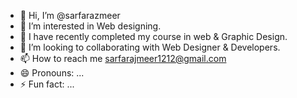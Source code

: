 - 👋 Hi, I’m @sarfarazmeer
- 👀 I’m interested in Web designing.
- 🌱 I have recently completed my course in web & Graphic Design.
- 💞️ I’m looking to collaborating with Web Designer & Developers.
- 📫 How to reach me sarfarajmeer1212@gmail.com
- 😄 Pronouns: ...
- ⚡ Fun fact: ...

<!---
sarfarazmeer/sarfarazmeer is a ✨ special ✨ repository because its `README.md` (this file) appears on your GitHub profile.
You can click the Preview link to take a look at your changes.
--->
